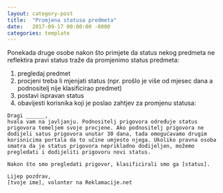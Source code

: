 ```yaml
---
layout: category-post
title:  "Promjena statusa predmeta"
date:   2017-09-17 00:00:00 -0000
categories: template
---
```


Ponekada druge osobe nakon što primjete da status nekog predmeta ne reflektira pravi status traže da promjenimo status predmeta:

1. pregledaj predmet
2. procjeni treba li mjenjati status (npr. prošlo je više od mjesec dana a podnositelj nije klasificirao predmet)
3. postavi ispravan status
4. obavijesti korisnika koji je poslao zahtjev za promjenu statusa:

```
Dragi ______,
hvala vam na javljanju. Podnositelj prigovora određuje status prigovora temeljem svoje procjene. Ako podnositelj prigovora ne dodijeli satus prigovora unutar 30 dana, tada omogućavamo drugim korisnicima portala da to učine umjesto njega. Ukoliko pravna osoba smatra da je status prigovora neprikladno dodijeljen, možemo pregledati i dodijeliti prigovoru novi status.

Nakon što smo pregledati prigovor, klasificirali smo ga [status].

Lijep pozdrav,
[tvoje ime], volonter na Reklamacije.net
```
